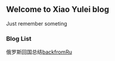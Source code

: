 ## Welcome to Xiao Yulei blog

Just remember someting

### Blog List
俄罗斯回国总结[backfromRu](backfromRu/backfromRu.md)
